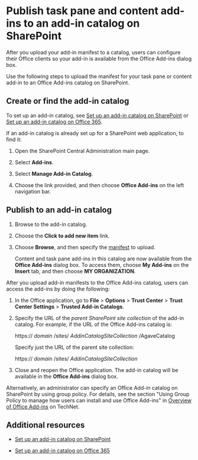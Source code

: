 
# Publish task pane and content add-ins to an add-in catalog on SharePoint
After you upload your add-in manifest to a catalog, users can configure their Office clients so your add-in is available from the Office Add-ins dialog box.



Use the following steps to upload the manifest for your task pane or content add-in to an Office Add-ins catalog on SharePoint. 

## Create or find the add-in catalog

To set up an add-in catalog, see [Set up an add-in catalog on SharePoint](../publish/set-up-an-add-in-catalog-on-sharepoint.md) or [Set up an add-in catalog on Office 365](../publish/set-up-an-add-in-catalog-on-office-365.md).

If an add-in catalog is already set up for a SharePoint web application, to find it:


1. Open the SharePoint Central Administration main page.
    
2. Select  **Add-ins**.
    
3. Select  **Manage Add-in Catalog**.
    
4. Choose the link provided, and then choose  **Office Add-ins** on the left navigation bar.
    

## Publish to an add-in catalog


1. Browse to the add-in catalog.
    
2. Choose the  **Click to add new item** link.
    
3. Choose  **Browse**, and then specify the [manifest](../../docs/overview/add-in-manifests.md) to upload.
    
    Content and task pane add-ins in this catalog are now available from the  **Office Add-ins** dialog box. To access them, choose **My Add-ins** on the **Insert** tab, and then choose **MY ORGANIZATION**.
    
After you upload add-in manifests to the Office Add-ins catalog, users can access the add-ins by doing the following:


1. In the Office application, go to  **File** > **Options** > **Trust Center** > **Trust Center Settings** > **Trusted Add-in Catalogs**.
    
2. Specify the URL of the  _parent SharePoint site collection_ of the add-in catalog. For example, if the URL of the Office Add-ins catalog is:
    
    https:// _domain_ /sites/ _AddinCatalogSiteCollection_ /AgaveCatalog
    
    Specify just the URL of the parent site collection:
    
    https:// _domain_ /sites/ _AddinCatalogSiteCollection_
    
3. Close and reopen the Office application. The add-in catalog will be available in the  **Office Add-ins** dialog box.
    
Alternatively, an administrator can specify an Office Add-in catalog on SharePoint by using group policy. For details, see the section "Using Group Policy to manage how users can install and use Office Add-ins" in [Overview of Office Add-ins](https://technet.microsoft.com/en-us/library/jj219429.aspx) on TechNet.


## Additional resources


- [Set up an add-in catalog on SharePoint](../publish/set-up-an-add-in-catalog-on-sharepoint.md)
    
- [Set up an add-in catalog on Office 365](../publish/set-up-an-add-in-catalog-on-office-365.md)
    
